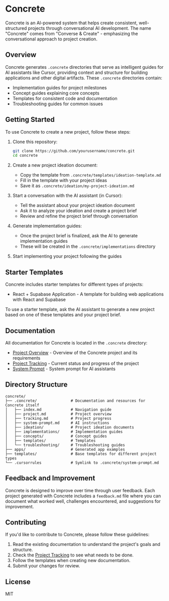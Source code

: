 # Concrete

Concrete is an AI-powered system that helps create consistent, well-structured projects through conversational AI development. The name "Concrete" comes from "Converse & Create" - emphasizing the conversational approach to project creation.

## Overview

Concrete generates `.concrete` directories that serve as intelligent guides for AI assistants like Cursor, providing context and structure for building applications and other digital artifacts. These `.concrete` directories contain:

- Implementation guides for project milestones
- Concept guides explaining core concepts
- Templates for consistent code and documentation
- Troubleshooting guides for common issues

## Getting Started

To use Concrete to create a new project, follow these steps:

1. Clone this repository:
   ```bash
   git clone https://github.com/yourusername/concrete.git
   cd concrete
   ```

2. Create a new project ideation document:
   - Copy the template from `.concrete/templates/ideation-template.md`
   - Fill in the template with your project ideas
   - Save it as `.concrete/ideation/my-project-ideation.md`

3. Start a conversation with the AI assistant (in Cursor):
   - Tell the assistant about your project ideation document
   - Ask it to analyze your ideation and create a project brief
   - Review and refine the project brief through conversation

4. Generate implementation guides:
   - Once the project brief is finalized, ask the AI to generate implementation guides
   - These will be created in the `.concrete/implementations` directory

5. Start implementing your project following the guides

## Starter Templates

Concrete includes starter templates for different types of projects:

- React + Supabase Application - A template for building web applications with React and Supabase

To use a starter template, ask the AI assistant to generate a new project based on one of these templates and your project brief.

## Documentation

All documentation for Concrete is located in the `.concrete` directory:

- [Project Overview](./.concrete/project.md) - Overview of the Concrete project and its requirements
- [Project Tracking](./.concrete/tracking.md) - Current status and progress of the project
- [System Prompt](./.concrete/system-prompt.md) - System prompt for AI assistants

## Directory Structure

```
concrete/
├── .concrete/               # Documentation and resources for Concrete itself
│   ├── index.md             # Navigation guide
│   ├── project.md           # Project overview
│   ├── tracking.md          # Project progress
│   ├── system-prompt.md     # AI instructions
│   ├── ideation/            # Project ideation documents
│   ├── implementations/     # Implementation guides
│   ├── concepts/            # Concept guides
│   ├── templates/           # Templates
│   └── troubleshooting/     # Troubleshooting guides
├── apps/                    # Generated app examples
├── templates/               # Base templates for different project types
└── .cursorrules             # Symlink to .concrete/system-prompt.md
```

## Feedback and Improvement

Concrete is designed to improve over time through user feedback. Each project generated with Concrete includes a `feedback.md` file where you can document what worked well, challenges encountered, and suggestions for improvement.

## Contributing

If you'd like to contribute to Concrete, please follow these guidelines:

1. Read the existing documentation to understand the project's goals and structure.
2. Check the [Project Tracking](./.concrete/tracking.md) to see what needs to be done.
3. Follow the templates when creating new documentation.
4. Submit your changes for review.

## License

MIT 